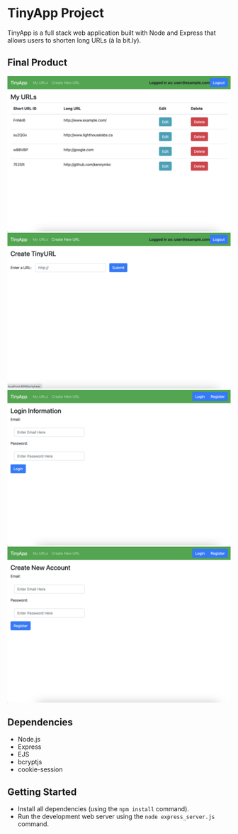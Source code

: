 # TinyApp Project

TinyApp is a full stack web application built with Node and Express that allows users to shorten long URLs (à la bit.ly).

## Final Product

!["Screenshot of Stored URLs"](https://github.com/kennymkc/tinyapp/blob/main/docs/urls-page.png?raw=true)
!["Screenshot of Creating Links"](https://github.com/kennymkc/tinyapp/blob/main/docs/create-link.png?raw=true)
!["Screenshot of Login Page"](https://github.com/kennymkc/tinyapp/blob/main/docs/login.png?raw=true)
!["Screenshot of Registration Page"](https://github.com/kennymkc/tinyapp/blob/main/docs/register.png?raw=true)

## Dependencies

- Node.js
- Express
- EJS
- bcryptjs
- cookie-session

## Getting Started

- Install all dependencies (using the `npm install` command).
- Run the development web server using the `node express_server.js` command.